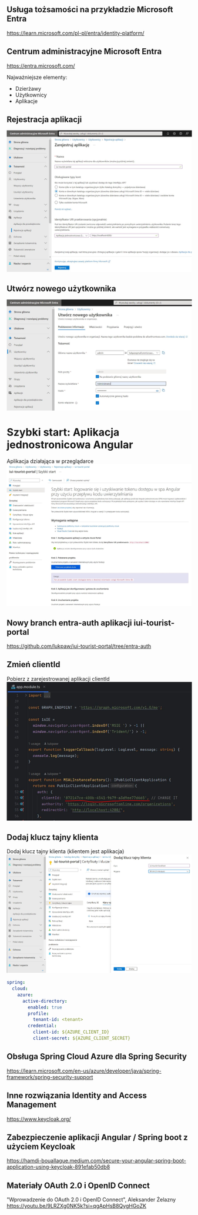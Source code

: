 ## Usługa tożsamości na przykładzie Microsoft Entra

https://learn.microsoft.com/pl-pl/entra/identity-platform/

## Centrum administracyjne Microsoft Entra
https://entra.microsoft.com/

Najważniejsze elementy:
* Dzierżawy
* Użytkownicy 
* Aplikacje

## Rejestracja aplikacji
![Rejestruj](https://github.com/lukpaw/iui-lectures/blob/main/iui04/img/1_entra_rejestruj.jpg "Rejestruj")

## Utwórz nowego użytkownika
![Nowy użytkownik](https://github.com/lukpaw/iui-lectures/blob/main/iui04/img/2_entra_utworz_uzytkownika.jpg "Nowy użytkownik")

# Szybki start: Aplikacja jednostronicowa Angular
Aplikacja działająca w przeglądarce
![Szybki start](https://github.com/lukpaw/iui-lectures/blob/main/iui04/img/3_entra_szybki_start.jpg "Szybki start")

## Nowy branch entra-auth aplikacji iui-tourist-portal 
https://github.com/lukpaw/iui-tourist-portal/tree/entra-auth

## Zmień clientId
Pobierz z zarejestrowanej aplikacji clientId
![Zmien clientId](https://github.com/lukpaw/iui-lectures/blob/main/iui04/img/4_entra_zmien_client_id.jpg "Zmien clientId")

## Dodaj klucz tajny klienta
Dodaj klucz tajny klienta (klientem jest aplikacja)
![odaj klucz tajny klienta](https://github.com/lukpaw/iui-lectures/blob/main/iui04/img/5_entra_zmien_client_secret.jpg "Dodaj klucz tajny klienta")

```yaml
spring:
  cloud:
    azure:
      active-directory:
        enabled: true
        profile:
          tenant-id: <tenant>
        credential:
          client-id: ${AZURE_CLIENT_ID}
          client-secret: ${AZURE_CLIENT_SECRET}
```
## Obsługa Spring Cloud Azure dla Spring Security
https://learn.microsoft.com/en-us/azure/developer/java/spring-framework/spring-security-support

## Inne rozwiązania Identity and Access Management
https://www.keycloak.org/

## Zabezpieczenie aplikacji Angular / Spring boot z użyciem Keycloak
https://hamdi-bouallague.medium.com/secure-your-angular-spring-boot-application-using-keycloak-891efab50db8

## Materiały OAuth 2.0 i OpenID Connect
"Wprowadzenie do OAuth 2.0 i OpenID Connect", Aleksander Żelazny https://youtu.be/9LRZXg0NK5k?si=qgApHsB8QygHGoZK